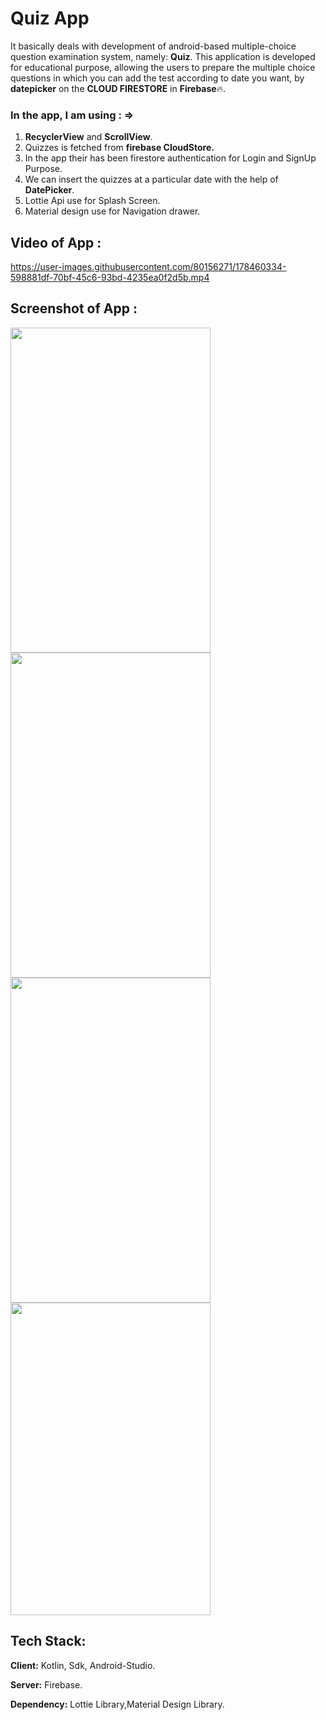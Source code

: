 # Quiz App

It basically deals with development of android-based multiple-choice
question examination system, namely: **Quiz**.
This application is developed for educational purpose,
allowing the users to prepare the multiple choice questions in 
which you can add the test according to date you want, by **datepicker**
on the **CLOUD FIRESTORE** in **Firebase**🔥.

### In the app, I am using : =>

1. **RecyclerView** and **ScrollView**.
2. Quizzes is fetched from **firebase CloudStore.**
3. In the app their has been firestore authentication for Login and SignUp Purpose.
4. We can insert the quizzes at a particular date with the help of **DatePicker**.
5. Lottie Api use for Splash Screen.
6. Material design use for Navigation drawer.

## Video of App :

https://user-images.githubusercontent.com/80156271/178460334-598881df-70bf-45c6-93bd-4235ea0f2d5b.mp4

## Screenshot of App :
<img align="left" width="320px" height="520px" src="https://user-images.githubusercontent.com/80156271/178453881-a6d53c46-90c8-450c-affe-c2e9af35c6e5.jpg">
<img align="centre" width="320px" height="520px" src="https://user-images.githubusercontent.com/80156271/178453903-025d1b03-1796-4901-b009-360144c704c3.jpg">
<img align="left" width="320px" height="520px" src="https://user-images.githubusercontent.com/80156271/178457848-4ba777e3-9239-4d2b-8882-d05b630f2136.jpg">
<img align="centre" width="320px" height="500px" src="https://user-images.githubusercontent.com/80156271/178457854-b78ce50a-03a2-4ba5-8bcf-21adb2b73d49.jpg">

## Tech Stack:
**Client:** Kotlin, Sdk, Android-Studio.

**Server:** Firebase.

**Dependency:** Lottie Library,Material Design Library. 
